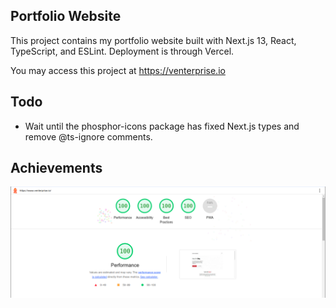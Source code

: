 ## Portfolio Website
This project contains my portfolio website built with Next.js 13, React, TypeScript, and ESLint. Deployment is through Vercel.

You may access this project at https://venterprise.io

## Todo
- Wait until the phosphor-icons package has fixed Next.js types and remove @ts-ignore comments.

## Achievements
![readme-assets/lighthouse.png](readme-assets/lighthouse.png)
